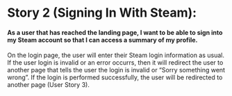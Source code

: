 # Story 2 (Signing In With Steam):

#### As a user that has reached the landing page, I want to be able to sign into my Steam account so that I can access a summary of my profile.

On the login page, the user will enter their Steam login information as usual. If the user login is invalid or an error occurrs, then it will redirect the user to another page that tells the user the login is invalid or “Sorry something went wrong”. If the login is performed successfully, the user will be redirected to another page (User Story 3).
